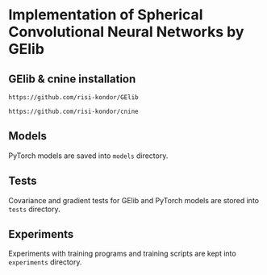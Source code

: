 # Implementation of Spherical Convolutional Neural Networks by GElib

## GElib & cnine installation

```https://github.com/risi-kondor/GElib```

```https://github.com/risi-kondor/cnine```

## Models
PyTorch models are saved into ```models``` directory.

## Tests
Covariance and gradient tests for GElib and PyTorch models are stored into ```tests``` directory.

## Experiments
Experiments with training programs and training scripts are kept into ```experiments``` directory.
